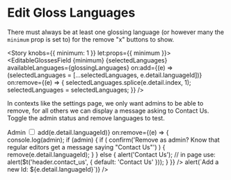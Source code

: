 <script lang="ts">
  import { Story } from 'kitbook';
  import EditableGlossesField from './EditableGlossesField.svelte';
  import { glossingLanguages } from '$lib/glosses/glossing-languages';
  import { ReactiveSet } from 'svelte-pieces';
  
  let selectedLanguages = ['en', 'de', 'fr'];
  let admin = true;
</script>

<!-- prettier-ignore -->
# Edit Gloss Languages

There must always be at least one glossing language (or however many the
`minimum` prop is set to) for the remove "x" buttons to show.

<Story knobs={{ minimum: 1 }} let:props={{ minimum }}>
  <EditableGlossesField
    {minimum}
    {selectedLanguages}
    availableLanguages={glossingLanguages}
    on:add={(e) => (selectedLanguages = [...selectedLanguages, e.detail.languageId])}
    on:remove={(e) => {
      selectedLanguages.splice(e.detail.index, 1);
      selectedLanguages = selectedLanguages;
    }} />
</Story>

<Story name="Minimum reached">
  <EditableGlossesField selectedLanguages={['en']} availableLanguages={glossingLanguages} />
</Story>

In contexts like the settings page, we only want admins to be able to remove, for all others we can
display a message asking to Contact Us. Toggle the admin status and remove languages to test.

<Story name="Only Admin Can Remove">
  <label class="block my-1">
    <span class="inline-block mr-2 text-sm font-semibold">Admin</span>
    <input type="checkbox" bind:checked={admin} />
  </label>
  <ReactiveSet input={['en', 'he']} let:value={scopedLanguages} let:add let:remove>
    <EditableGlossesField
      selectedLanguages={scopedLanguages}
      availableLanguages={glossingLanguages}
      on:add={(e) => add(e.detail.languageId)}
      on:remove={(e) => {
        console.log(admin);
        if (admin) {
          if (
            confirm('Remove as admin? Know that regular editors get a message saying "Contact Us"')
          ) {
            remove(e.detail.languageId);
          }
        } else {
          alert('Contact Us');
          // in page use: alert($t('header.contact_us', { default: 'Contact Us' }));
        }
      }} />
  </ReactiveSet>
</Story>

<Story name="No languages">
  <EditableGlossesField
    selectedLanguages={[]}
    availableLanguages={glossingLanguages}
    on:add={(e) => alert(`Add a new Id: ${e.detail.languageId}`)} />
</Story>

